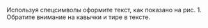 Используя спецсимволы оформите текст, как показано на рис. 1. Обратите внимание на кавычки и тире в тексте.
